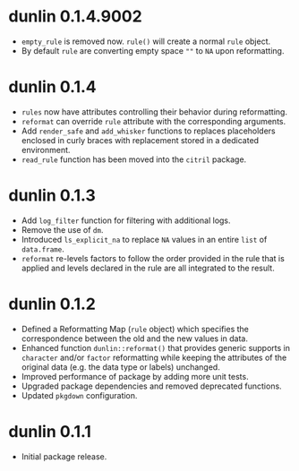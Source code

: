 # dunlin 0.1.4.9002

* `empty_rule` is removed now. `rule()` will create a normal `rule` object.
* By default `rule` are converting empty space `""` to `NA` upon reformatting.

# dunlin 0.1.4

* `rules` now have attributes controlling their behavior during reformatting.
* `reformat` can override `rule` attribute with the corresponding arguments.
* Add `render_safe` and `add_whisker` functions to replaces placeholders enclosed in curly braces with replacement stored in a dedicated environment.
* `read_rule` function has been moved into the `citril` package.

# dunlin 0.1.3

* Add `log_filter` function for filtering with additional logs.
* Remove the use of `dm`.
* Introduced `ls_explicit_na` to replace `NA` values in an entire `list` of `data.frame`.
* `reformat` re-levels factors to follow the order provided in the rule that is applied and levels declared in the rule are all integrated to the result.

# dunlin 0.1.2

* Defined a Reformatting Map (`rule` object) which specifies the correspondence between the old and the new values in data.
* Enhanced function `dunlin::reformat()` that provides generic supports in `character` and/or `factor` reformatting while keeping the attributes of the original data (e.g. the data type or labels) unchanged.
* Improved performance of package by adding more unit tests.
* Upgraded package dependencies and removed deprecated functions.
* Updated `pkgdown` configuration.

# dunlin 0.1.1

* Initial package release.
